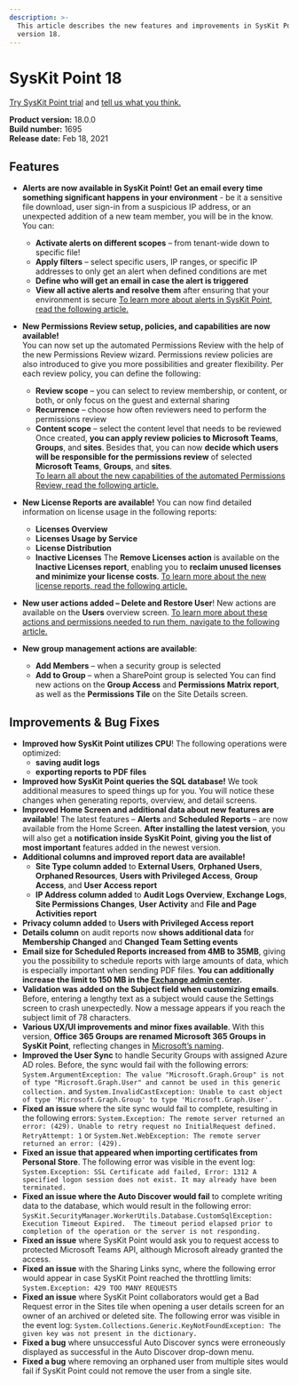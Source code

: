 ```yaml
---
description: >-
  This article describes the new features and improvements in SysKit Point
  version 18.
---
```


# SysKit Point 18

[Try SysKit Point trial](https://www.syskit.com/products/point/request-a-free-trial/) and [tell us what you think.](https://www.syskit.com/company/contact-us/)

**Product version:** 18.0.0  
**Build number:** 1695  
**Release date:** Feb 18, 2021

## Features

* **Alerts are now available in SysKit Point! Get an email every time something significant happens in your environment** - be it a sensitive file download, user sign-in from a suspicious IP address, or an unexpected addition of a new team member, you will be in the know. You can:
    * **Activate alerts on different scopes** – from tenant-wide down to specific file!
    * **Apply filters** – select specific users, IP ranges, or specific IP addresses to only get an alert when defined conditions are met
    * **Define who will get an email in case the alert is triggered**
    * **View all active alerts and resolve them** after ensuring that your environment is secure
    [To learn more about alerts in SysKit Point, read the following article.](#TODO) 

* **New Permissions Review setup, policies, and capabilities are now available!**  
You can now set up the automated Permissions Review with the help of the new Permissions Review wizard. Permissions review policies are also introduced to give you more possibilities and greater flexibility. Per each review policy, you can define the following:
    * **Review scope** – you can select to review membership, or content, or both, or only focus on the guest and external sharing
    * **Recurrence** – choose how often reviewers need to perform the permissions review
    * **Content scope** – select the content level that needs to be reviewed
    Once created, **you can apply review policies to Microsoft Teams**, **Groups**, and **sites**. Besides that, you can now **decide which users will be responsible for the permissions review** of selected **Microsoft Teams**, **Groups**, and **sites**.  
    [To learn all about the new capabilities of the automated Permissions Review, read the following article.](#TODO)
* **New License Reports are available!** You can now find detailed information on license usage in the following reports:
    * **Licenses Overview**
    * **Licenses Usage by Service**
    * **License Distribution**
    * **Inactive Licenses**
    The **Remove Licenses action** is available on the **Inactive Licenses report**, enabling you to **reclaim unused licenses and minimize your license costs**.
    [To learn more about the new license reports, read the following article.](#TODO)
* **New user actions added – Delete and Restore User**! 
New actions are available on the **Users** overview screen. [To learn more about these actions and permissions needed to run them, navigate to the following article.](#TODO)
* **New group management actions are available**:
    * **Add Members** – when a security group is selected
    * **Add to Group** – when a SharePoint group is selected
You can find new actions on the **Group Access** and **Permissions Matrix report**, as well as the **Permissions Tile** on the Site Details screen.

## Improvements & Bug Fixes

* **Improved how SysKit Point utilizes CPU**! The following operations were optimized:
    * **saving audit logs**
    * **exporting reports to PDF files**
* **Improved how SysKit Point queries the SQL database!** We took additional measures to speed things up for you. You will notice these changes when generating reports, overview, and detail screens. 
* **Improved Home Screen and additional data about new features are available**! The latest features – **Alerts** and **Scheduled Reports** – are now available from the Home Screen. **After installing the latest version**, you will also get a **notification inside SysKit Point**, **giving you the list of most important** features added in the newest version.   
* **Additional columns and improved report data are available!**
    * **Site Type column added** to **External Users**, **Orphaned Users**, **Orphaned Resources**, **Users with Privileged Access**, **Group Access**, and **User Access report**
    * **IP Address column added** to **Audit Logs Overview**, **Exchange Logs**, **Site Permissions Changes**, **User Activity** and **File and Page Activities report**
* **Privacy column added** to **Users with Privileged Access report**
* **Details column** on audit reports now **shows additional data** for **Membership Changed** and **Changed Team Setting events** 
* **Email size for Scheduled Reports increased from 4MB to 35MB**, giving you the possibility to schedule reports with large amounts of data, which is especially important when sending PDF files. **You can additionally increase the limit to 150 MB in the [Exchange admin center](https://docs.microsoft.com/en-us/exchange/recipients/user-mailboxes/mailbox-message-size-limits?view=exchserver-2019).** 
* **Validation was added on the Subject field when customizing emails**. Before, entering a lengthy text as a subject would cause the Settings screen to crash unexpectedly. Now a message appears if you reach the subject limit of 78 characters.
* **Various UX/UI improvements and minor fixes available**. With this version, **Office 365 Groups are renamed Microsoft 365 Groups in SysKit Point**, reflecting changes in [Microsoft’s naming](https://techcommunity.microsoft.com/t5/microsoft-365-blog/office-365-groups-will-become-microsoft-365-groups/ba-p/1303601). 
* **Improved the User Sync** to handle Security Groups with assigned Azure AD roles. Before, the sync would fail with the following errors:
`System.ArgumentException: The value "Microsoft.Graph.Group" is not of type "Microsoft.Graph.User" and cannot be used in this generic collection.`
and
`System.InvalidCastException: Unable to cast object of type 'Microsoft.Graph.Group' to type 'Microsoft.Graph.User'.`
* **Fixed an issue** where the site sync would fail to complete, resulting in the following errors:
`System.Exception: The remote server returned an error: (429). Unable to retry request no InitialRequest defined. RetryAttempt: 1`
or 
`System.Net.WebException: The remote server returned an error: (429).`
* **Fixed an issue that appeared when importing certificates from Personal Store**. The following error was visible in the event log:
`System.Exception: SSL Certificate add failed, Error: 1312 A specified logon session does not exist. It may already have been terminated.` 
* **Fixed an issue where the Auto Discover would fail** to complete writing data to the database, which would result in the following error:
`SysKit.SecurityManager.WorkerUtils.Database.CustomSqlException: Execution Timeout Expired.  The timeout period elapsed prior to completion of the operation or the server is not responding.`
* **Fixed an issue** where SysKit Point would ask you to request access to protected Microsoft Teams API, although Microsoft already granted the access. 
* **Fixed an issue** with the Sharing Links sync, where the following error would appear in case SysKit Point reached the throttling limits:
`System.Exception: 429 TOO MANY REQUESTS`
* **Fixed an issue** where SysKit Point collaborators would get a Bad Request error in the Sites tile when opening a user details screen for an owner of an archived or deleted site. The following error was visible in the event log:
`System.Collections.Generic.KeyNotFoundException: The given key was not present in the dictionary.`
* **Fixed a bug** where unsuccessful Auto Discover syncs were erroneously displayed as successful in the Auto Discover drop-down menu. 
* **Fixed a bug** where removing an orphaned user from multiple sites would fail if SysKit Point could not remove the user from a single site.
